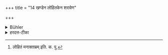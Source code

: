 +++
title = "14 खण्डेन लोहितकेन शरावेण"

+++

<details><summary>Bühler</summary>

14. He shall go to the village, carrying a broken tray of metal of an inferior quality.
</details>

<details><summary>हरदत्त-टीका</summary>

## सूत्रम्
खण्डेन लोहितकेन शरावेण ग्रामे प्रतिष्ठेत ॥१४॥  
### टिप्पनी
खर्परमात्रं खण्डम् । [^२]लोहितकमनाप्रीतम् । एवम्भूतं शरावं भिक्षा पात्रं गृहीत्वा ग्रामे प्रतिष्ठेत । ग्रामं गच्छेत् ॥ १४ ॥  

[^२]:

    लोहितं मनाक्ताम्रम् इति. क. पु.
</details>
